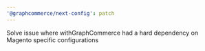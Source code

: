 ```yaml
---
'@graphcommerce/next-config': patch
---
```


Solve issue where withGraphCommerce had a hard dependency on Magento specific configurations
